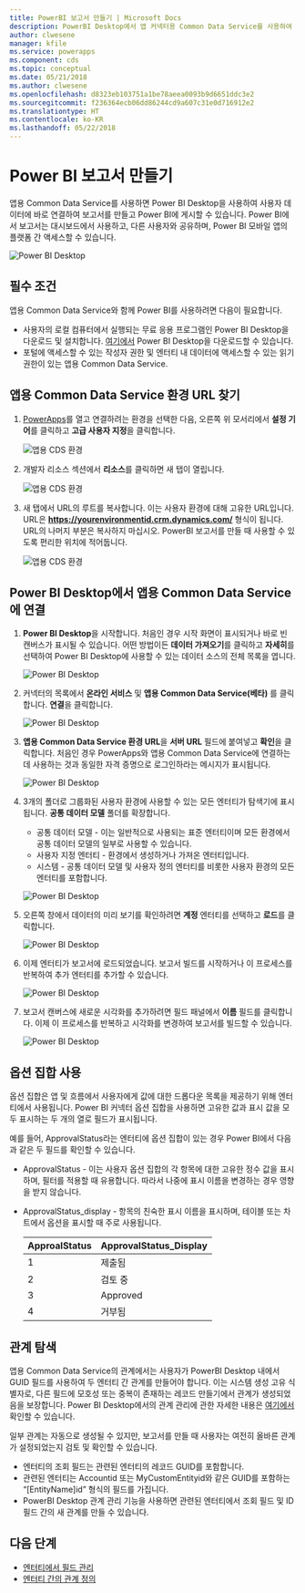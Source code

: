 ```yaml
---
title: PowerBI 보고서 만들기 | Microsoft Docs
description: PowerBI Desktop에서 앱 커넥터용 Common Data Service를 사용하여 사용자 데이터에 연결합니다.
author: clwesene
manager: kfile
ms.service: powerapps
ms.component: cds
ms.topic: conceptual
ms.date: 05/21/2018
ms.author: clwesene
ms.openlocfilehash: d8323eb103751a1be78aeea0093b9d6651ddc3e2
ms.sourcegitcommit: f236364ecb06dd86244cd9a607c31e0d716912e2
ms.translationtype: HT
ms.contentlocale: ko-KR
ms.lasthandoff: 05/22/2018
---
```

# <a name="create-a-power-bi-report"></a>Power BI 보고서 만들기
앱용 Common Data Service를 사용하면 Power BI Desktop을 사용하여 사용자 데이터에 바로 연결하여 보고서를 만들고 Power BI에 게시할 수 있습니다. Power BI에서 보고서는 대시보드에서 사용하고, 다른 사용자와 공유하며, Power BI 모바일 앱의 플랫폼 간 액세스할 수 있습니다.

![Power BI Desktop](./media/data-platform-cds-powerbi-connector/PBIDesktop.png "Power BI Desktop")

## <a name="prerequisites"></a>필수 조건

앱용 Common Data Service와 함께 Power BI를 사용하려면 다음이 필요합니다.

* 사용자의 로컬 컴퓨터에서 실행되는 무료 응용 프로그램인 Power BI Desktop을 다운로드 및 설치합니다. [여기에서](https://powerbi.microsoft.com/desktop/) Power BI Desktop을 다운로드할 수 있습니다.
* 포털에 액세스할 수 있는 작성자 권한 및 엔터티 내 데이터에 액세스할 수 있는 읽기 권한이 있는 앱용 Common Data Service.

## <a name="finding-your-common-data-service-for-apps-environment-url"></a>앱용 Common Data Service 환경 URL 찾기

1. [PowerApps](https://web.powerapps.com)를 열고 연결하려는 환경을 선택한 다음, 오른쪽 위 모서리에서 **설정 기어**를 클릭하고 **고급 사용자 지정**을 클릭합니다.

    ![앱용 CDS 환경](./media/data-platform-cds-powerbi-connector/CDSEnv1.png "앱용 CDS 환경")

2. 개발자 리소스 섹션에서 **리소스**를 클릭하면 새 탭이 열립니다.

    ![앱용 CDS 환경](./media/data-platform-cds-powerbi-connector/CDSEnv2.png "앱용 CDS 환경")

3. 새 탭에서 URL의 루트를 복사합니다. 이는 사용자 환경에 대해 고유한 URL입니다. URL은 **https://yourenvironmentid.crm.dynamics.com/** 형식이 됩니다. URL의 나머지 부분은 복사하지 마십시오. PowerBI 보고서를 만들 때 사용할 수 있도록 편리한 위치에 적어둡니다.

    ![앱용 CDS 환경](./media/data-platform-cds-powerbi-connector/CDSEnv3.png "앱용 CDS 환경")

## <a name="connecting-to-common-data-service-for-apps-from-power-bi-desktop"></a>Power BI Desktop에서 앱용 Common Data Service에 연결

1. **Power BI Desktop**을 시작합니다. 처음인 경우 시작 화면이 표시되거나 바로 빈 캔버스가 표시될 수 있습니다. 어떤 방법이든 **데이터 가져오기**를 클릭하고 **자세히**를 선택하여 Power BI Desktop에 사용할 수 있는 데이터 소스의 전체 목록을 엽니다.

    ![Power BI Desktop](./media/data-platform-cds-powerbi-connector/CreateReport1.png "Power BI Desktop")

2. 커넥터의 목록에서 **온라인 서비스** 및 **앱용 Common Data Service(베타)** 를 클릭합니다. **연결**을 클릭합니다.

    ![Power BI Desktop](./media/data-platform-cds-powerbi-connector/CreateReport2.png "Power BI Desktop")

3. **앱용 Common Data Service 환경 URL**을 **서버 URL** 필드에 붙여넣고 **확인**을 클릭합니다. 처음인 경우 PowerApps와 앱용 Common Data Service에 연결하는 데 사용하는 것과 동일한 자격 증명으로 로그인하라는 메시지가 표시됩니다.

    ![Power BI Desktop](./media/data-platform-cds-powerbi-connector/CreateReport3.png "Power BI Desktop")

4. 3개의 폴더로 그룹화된 사용자 환경에 사용할 수 있는 모든 엔터티가 탐색기에 표시됩니다. **공통 데이터 모델** 폴더를 확장합니다.

    * 공통 데이터 모델 - 이는 일반적으로 사용되는 표준 엔터티이며 모든 환경에서 공통 데이터 모델의 일부로 사용할 수 있습니다.
    * 사용자 지정 엔터티 - 환경에서 생성하거나 가져온 엔터티입니다.
    * 시스템 - 공통 데이터 모델 및 사용자 정의 엔터티를 비롯한 사용자 환경의 모든 엔터티를 포함합니다.

    ![Power BI Desktop](./media/data-platform-cds-powerbi-connector/CreateReport4.png "Power BI Desktop")

5. 오른쪽 창에서 데이터의 미리 보기를 확인하려면 **계정** 엔터티를 선택하고 **로드**를 클릭합니다.

    ![Power BI Desktop](./media/data-platform-cds-powerbi-connector/CreateReport5.png "Power BI Desktop")

6. 이제 엔터티가 보고서에 로드되었습니다. 보고서 빌드를 시작하거나 이 프로세스를 반복하여 추가 엔터티를 추가할 수 있습니다.

    ![Power BI Desktop](./media/data-platform-cds-powerbi-connector/CreateReport6.png "Power BI Desktop")

7. 보고서 캔버스에 새로운 시각화를 추가하려면 필드 패널에서 **이름** 필드를 클릭합니다. 이제 이 프로세스를 반복하고 시각화를 변경하여 보고서를 빌드할 수 있습니다.

    ![Power BI Desktop](./media/data-platform-cds-powerbi-connector/CreateReport7.png "Power BI Desktop")


## <a name="using-option-sets"></a>옵션 집합 사용

옵션 집합은 앱 및 흐름에서 사용자에게 값에 대한 드롭다운 목록을 제공하기 위해 엔터티에서 사용됩니다. Power BI 커넥터 옵션 집합을 사용하면 고유한 값과 표시 값을 모두 표시하는 두 개의 열로 필드가 표시됩니다.

예를 들어, ApprovalStatus라는 엔터티에 옵션 집합이 있는 경우 Power BI에서 다음과 같은 두 필드를 확인할 수 있습니다.

* ApprovalStatus - 이는 사용자 옵션 집합의 각 항목에 대한 고유한 정수 값을 표시하며, 필터를 적용할 때 유용합니다. 따라서 나중에 표시 이름을 변경하는 경우 영향을 받지 않습니다.
* ApprovalStatus_display - 항목의 친숙한 표시 이름을 표시하며, 테이블 또는 차트에서 옵션을 표시할 때 주로 사용됩니다.

    |ApproalStatus|ApprovalStatus_Display|
    |---------|---------|
    1|제출됨
    2|검토 중
    3|Approved
    4|거부됨

## <a name="navigating-relationships"></a>관계 탐색

앱용 Common Data Service의 관계에서는 사용자가 PowerBI Desktop 내에서 GUID 필드를 사용하여 두 엔터티 간 관계를 만들어야 합니다. 이는 시스템 생성 고유 식별자로, 다른 필드에 모호성 또는 중복이 존재하는 레코드 만들기에서 관계가 생성되었음을 보장합니다. Power BI Desktop에서의 관계 관리에 관한 자세한 내용은 [여기에서](https://docs.microsoft.com/power-bi/desktop-create-and-manage-relationships) 확인할 수 있습니다.

일부 관계는 자동으로 생성될 수 있지만, 보고서를 만들 때 사용자는 여전히 올바른 관계가 설정되었는지 검토 및 확인할 수 있습니다.

* 엔터티의 조회 필드는 관련된 엔터티의 레코드 GUID를 포함합니다.
* 관련된 엔터티는 Accountid 또는 MyCustomEntityid와 같은 GUID를 포함하는 “[EntityName]id” 형식의 필드를 가집니다.
* PowerBI Desktop 관계 관리 기능을 사용하면 관련된 엔터티에서 조회 필드 및 ID 필드 간의 새 관계를 만들 수 있습니다.


## <a name="next-steps"></a>다음 단계
* [엔터티에서 필드 관리](data-platform-manage-fields.md)
* [엔터티 간의 관계 정의](data-platform-entity-lookup.md)


